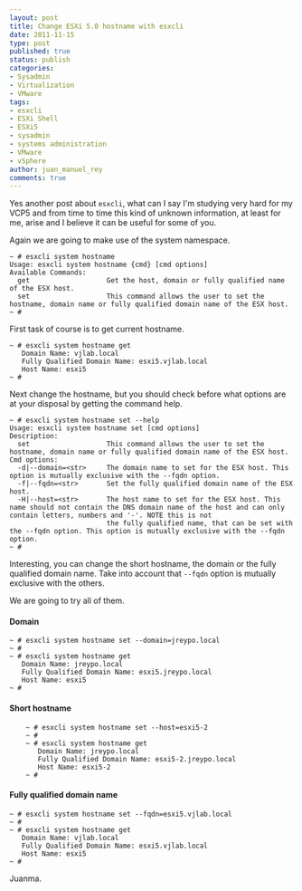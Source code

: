```yaml
---
layout: post
title: Change ESXi 5.0 hostname with esxcli
date: 2011-11-15
type: post
published: true
status: publish
categories:
- Sysadmin
- Virtualization
- VMware
tags:
- esxcli
- ESXi Shell
- ESXi5
- sysadmin
- systems administration
- VMware
- vSphere
author: juan_manuel_rey
comments: true
---
```


Yes another post about `esxcli`, what can I say I'm studying very hard for my VCP5 and from time to time this kind of unknown information, at least for me, arise and I believe it can be useful for some of you.

Again we are going to make use of the system namespace.

```
~ # esxcli system hostname
Usage: esxcli system hostname {cmd} [cmd options]
Available Commands:
  get                   Get the host, domain or fully qualified name of the ESX host.
  set                   This command allows the user to set the hostname, domain name or fully qualified domain name of the ESX host.
~ #
```

First task of course is to get current hostname.

```
~ # esxcli system hostname get
   Domain Name: vjlab.local
   Fully Qualified Domain Name: esxi5.vjlab.local
   Host Name: esxi5
~ #
```

Next change the hostname, but you should check before what options are at your disposal by getting the command help.

```
~ # esxcli system hostname set --help
Usage: esxcli system hostname set [cmd options]
Description:
  set                   This command allows the user to set the hostname, domain name or fully qualified domain name of the ESX host.
Cmd options:
  -d|--domain=<str>     The domain name to set for the ESX host. This option is mutually exclusive with the --fqdn option.
  -f|--fqdn=<str>       Set the fully qualified domain name of the ESX host.
  -H|--host=<str>       The host name to set for the ESX host. This name should not contain the DNS domain name of the host and can only contain letters, numbers and '-'. NOTE this is not
                        the fully qualified name, that can be set with the --fqdn option. This option is mutually exclusive with the --fqdn option.
~ #
```

Interesting, you can change the short hostname, the domain or the fully qualified domain name. Take into account that `--fqdn` option is mutually exclusive with the others.

We are going to try all of them.

#### Domain

```
~ # esxcli system hostname set --domain=jreypo.local
~ #
~ # esxcli system hostname get
   Domain Name: jreypo.local
   Fully Qualified Domain Name: esxi5.jreypo.local
   Host Name: esxi5
~ #
```

#### Short hostname

```
    ~ # esxcli system hostname set --host=esxi5-2
    ~ #
    ~ # esxcli system hostname get
       Domain Name: jreypo.local
       Fully Qualified Domain Name: esxi5-2.jreypo.local
       Host Name: esxi5-2
    ~ #
```

#### Fully qualified domain name

```
~ # esxcli system hostname set --fqdn=esxi5.vjlab.local
~ #
~ # esxcli system hostname get
   Domain Name: vjlab.local
   Fully Qualified Domain Name: esxi5.vjlab.local
   Host Name: esxi5
~ #
```

Juanma.
